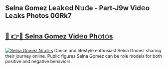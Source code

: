 ## Selna Gomez Le𝚊k𝚎d N𝚞𝚍e - Part-J9w Vid𝚎o Le𝚊ks Photos 0GRk7

# <h2><a href="http://fbdcqf6.evod.top/?m=Selna+Gomez">🔗 👉🔴 Selna Gomez Vid𝚎o Ph𝚘t𝚘s</a></h2>

[![Selna Gomez N𝚞d𝚎s](https://i.imgur.com/8V9OHl7.gif)](http://fbdcqf6.evod.top/?m=Selna+Gomez)
Dance and lifestyle enthusiast Selna Gomez sharing their journey online. Public figures Selna Gomez can be role models for both positive and negative behaviors. 
